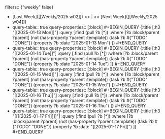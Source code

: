 filters:: {"weekly" false}

- [Last Week]([[Weekly/2025 w02]]) << | >> [Next Week]([[Weekly/2025 w04]])
- query-table:: true
  query-properties:: [:block]
  #+BEGIN_QUERY
  {:title [:h3 "[[2025-01-13 Mon]]"]
  :query [:find (pull ?b [*])
       :where
       [?b :block/parent ?parent]
       (not (has-property ?parent :template))
       (task ?b #{"TODO" "DONE"})
       (property ?b :date "2025-01-13 Mon")
  ]}
  #+END_QUERY
- query-table:: true
  query-properties:: [:block]
  #+BEGIN_QUERY
  {:title [:h3 "[[2025-01-14 Tue]]"]
  :query [:find (pull ?b [*])
       :where
       [?b :block/parent ?parent]
       (not (has-property ?parent :template))
       (task ?b #{"TODO" "DONE"})
       (property ?b :date "2025-01-14 Tue")
  ]}
  #+END_QUERY
- query-table:: true
  query-properties:: [:block]
  #+BEGIN_QUERY
  {:title [:h3 "[[2025-01-15 Wed]]"]
  :query [:find (pull ?b [*])
       :where
       [?b :block/parent ?parent]
       (not (has-property ?parent :template))
       (task ?b #{"TODO" "DONE"})
       (property ?b :date "2025-01-15 Wed")
  ]}
  #+END_QUERY
- query-table:: true
  query-properties:: [:block]
  #+BEGIN_QUERY
  {:title [:h3 "[[2025-01-16 Thu]]"]
  :query [:find (pull ?b [*])
       :where
       [?b :block/parent ?parent]
       (not (has-property ?parent :template))
       (task ?b #{"TODO" "DONE"})
       (property ?b :date "2025-01-16 Thu")
  ]}
  #+END_QUERY
- query-table:: true
  query-properties:: [:block]
  #+BEGIN_QUERY
  {:title [:h3 "[[[[2025-01-17 Fri]]]]"]
  :query [:find (pull ?b [*])
       :where
       [?b :block/parent ?parent]
       (not (has-property ?parent :template))
       (task ?b #{"TODO" "DONE"})
       (property ?b :date "[[2025-01-17 Fri]]")
  ]}
  #+END_QUERY